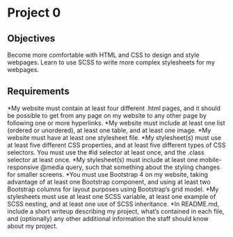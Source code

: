 # Project 0

## Objectives

Become more comfortable with HTML and CSS to design and style webpages.
Learn to use SCSS to write more complex stylesheets for my webpages.

## Requirements 

*My website must contain at least four different .html pages, and it should be possible to get from any page on my website to any other page by following one or more hyperlinks.
*My website must include at least one list (ordered or unordered), at least one table, and at least one image.
*My website must have at least one stylesheet file.
*My stylesheet(s) must use at least five different CSS properties, and at least five different types of CSS selectors. You must use the #id selector at least once, and the .class selector at least once.
*My stylesheet(s) must include at least one mobile-responsive @media query, such that something about the styling changes for smaller screens.
*You must use Bootstrap 4 on my website, taking advantage of at least one Bootstrap component, and using at least two Bootstrap columns for layout purposes using Bootstrap’s grid model.
*My stylesheets must use at least one SCSS variable, at least one example of SCSS nesting, and at least one use of SCSS inheritance.
*In README.md, include a short writeup describing my project, what’s contained in each file, and (optionally) any other additional information the staff should know about my project.



